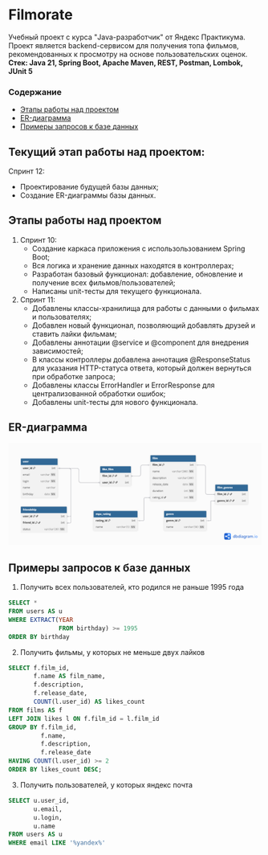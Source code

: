 # Filmorate
Учебный проект с курса "Java-разработчик" от Яндекс Практикума.
Проект является backend-сервисом для получения топа фильмов, рекомендованных к просмотру на основе пользовательских оценок. </br>
**Стек: Java 21, Spring Boot, Apache Maven, REST, Postman, Lombok, JUnit 5**

### Содержание
- [Этапы работы над проектом](#этапы-работы-над-проектом)
- [ER-диаграмма](#er-диаграмма)
- [Примеры запросов к базе данных](#примеры-запросов-к-базе-данных)

## Текущий этап работы над проектом:
Спринт 12:
- Проектирование будущей базы данных;
- Создание ER-диаграммы базы данных.

## Этапы работы над проектом
1. Спринт 10:
    - Создание каркаса приложения с использользованием Spring Boot;
    - Вся логика и хранение данных находятся в контроллерах;
    - Разработан базовый функционал: добавление, обновление и получение всех фильмов/пользователей;
    - Написаны unit-тесты для текущего функционала.
2. Спринт 11:
    - Добавлены классы-хранилища для работы с данными о фильмах и пользователях;
    - Добавлен новый функционал, позволяющий добавлять друзей и ставить лайки фильмам;
    - Добавлены аннотации @service и @component для внедрения зависимостей;
    - В классы контроллеры добавлена аннотация @ResponseStatus для указания HTTP-статуса ответа, который должен вернуться при обработке запроса;
    - Добавлены классы ErrorHandler и ErrorResponse для централизованной обработки ошибок;
    - Добавлены unit-тесты для нового функционала.

## ER-диаграмма
![Схема](filmorate_diagram.png)

## Примеры запросов к базе данных

1. Получить всех пользователей, кто родился не раньше 1995 года
```sql
SELECT *
FROM users AS u
WHERE EXTRACT(YEAR
              FROM birthday) >= 1995
ORDER BY birthday
```
2. Получить фильмы, у которых не меньше двух лайков
```sql
SELECT f.film_id,
       f.name AS film_name,
       f.description,
       f.release_date,
       COUNT(l.user_id) AS likes_count
FROM films AS f
LEFT JOIN likes l ON f.film_id = l.film_id
GROUP BY f.film_id,
         f.name,
         f.description,
         f.release_date
HAVING COUNT(l.user_id) >= 2
ORDER BY likes_count DESC;
```

3. Получить пользователей, у которых яндекс почта
```sql
SELECT u.user_id,
       u.email,
       u.login,
       u.name
FROM users AS u
WHERE email LIKE '%yandex%'
```